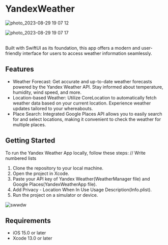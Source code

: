 # YandexWeather

![photo_2023-08-29 19 07 12](https://github.com/almatkai/YandexWeather/assets/92521753/29938859-f728-43b5-9ffb-b7d4a690bf7a)

![photo_2023-08-29 19 07 17](https://github.com/almatkai/YandexWeather/assets/92521753/3617c3e6-fe03-4aba-aea2-d666df648c6d)

<br>
Built with SwiftUI as its foundation, this app offers a modern and user-friendly interface for users to access weather information seamlessly.
<h2>Features</h2>
<ul>
    <li>Weather Forecast: Get accurate and up-to-date weather forecasts powered by the Yandex Weather API. Stay informed about temperature, humidity, wind speed, and more.</li>
    <li>Location-based Weather: Utilize CoreLocation to automatically fetch weather data based on your current location. Experience weather updates tailored to your whereabouts.</li>
    <li>Place Search: Integrated Google Places API allows you to easily search for and select locations, making it convenient to check the weather for multiple places.</li>
</ul>

<h2>Getting Started</h2>
To run the Yandex Weather App locally, follow these steps:
// Write numbered lists
<ol>
    <li>Clone the repository to your local machine.</li>
    <li>Open the project in Xcode.</li>
    <li>Paste your API key of Yandex Weather(WeatherManager file) and Google Places(YandexWeatherApp file).</li>
    <li>Add Privacy - Location When In Use Usage Description(Info.plist).</li>
    <li>Run the project on a simulator or device.</li>
</ol>

![swwdw](https://github.com/almatkai/YandexWeather/assets/92521753/e519f5bc-d859-4613-ae1b-efb1cdc13a5a)

<h2>Requirements</h2>
<ul>
    <li>iOS 15.0 or later</li>
    <li>Xcode 13.0 or later</li>
</ul>
